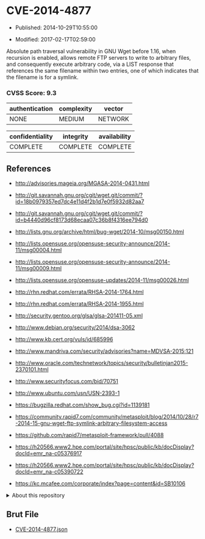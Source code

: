 # CVE-2014-4877

- Published: 2014-10-29T10:55:00

- Modified: 2017-02-17T02:59:00

Absolute path traversal vulnerability in GNU Wget before 1.16, when recursion is enabled, allows remote FTP servers to write to arbitrary files, and consequently execute arbitrary code, via a LIST response that references the same filename within two entries, one of which indicates that the filename is for a symlink.

### CVSS Score: **9.3**

| authentication | complexity | vector |
| --- | --- | --- |
| NONE | MEDIUM | NETWORK |

| confidentiality | integrity | availability |
| --- | --- | --- |
| COMPLETE | COMPLETE | COMPLETE |

## References

* http://advisories.mageia.org/MGASA-2014-0431.html

* http://git.savannah.gnu.org/cgit/wget.git/commit/?id=18b0979357ed7dc4e11d4f2b1d7e0f5932d82aa7

* http://git.savannah.gnu.org/cgit/wget.git/commit/?id=b4440d96cf8173d68ecaa07c36b8f4316ee794d0

* http://lists.gnu.org/archive/html/bug-wget/2014-10/msg00150.html

* http://lists.opensuse.org/opensuse-security-announce/2014-11/msg00004.html

* http://lists.opensuse.org/opensuse-security-announce/2014-11/msg00009.html

* http://lists.opensuse.org/opensuse-updates/2014-11/msg00026.html

* http://rhn.redhat.com/errata/RHSA-2014-1764.html

* http://rhn.redhat.com/errata/RHSA-2014-1955.html

* http://security.gentoo.org/glsa/glsa-201411-05.xml

* http://www.debian.org/security/2014/dsa-3062

* http://www.kb.cert.org/vuls/id/685996

* http://www.mandriva.com/security/advisories?name=MDVSA-2015:121

* http://www.oracle.com/technetwork/topics/security/bulletinjan2015-2370101.html

* http://www.securityfocus.com/bid/70751

* http://www.ubuntu.com/usn/USN-2393-1

* https://bugzilla.redhat.com/show_bug.cgi?id=1139181

* https://community.rapid7.com/community/metasploit/blog/2014/10/28/r7-2014-15-gnu-wget-ftp-symlink-arbitrary-filesystem-access

* https://github.com/rapid7/metasploit-framework/pull/4088

* https://h20566.www2.hpe.com/portal/site/hpsc/public/kb/docDisplay?docId=emr_na-c05376917

* https://h20566.www2.hpe.com/portal/site/hpsc/public/kb/docDisplay?docId=emr_na-c05390722

* https://kc.mcafee.com/corporate/index?page=content&id=SB10106

<details>
<summary>About this repository</summary> 

  This repository is part of the project [Live Hack CVE](https://github.com/Live-Hack-CVE). Main website can be found [www.live-hack.org](https://www.live-hack.org) 
  
  Made by [Sn0wAlice](https://github.com/Sn0wAlice) for the people that care about security and need to have a feed of the latest CVEs. Hope you enjoy it, don't forget to star the repo and follow me on [Twitter](https://twitter.com/Sn0wAlice) and [Github](https://github.com/Sn0wAlice). And that is my [personnal website](https://www.alice-snow.me/)

  - [Home Page](https://github.com/Live-Hack-CVE)
  - [Framework](https://github.com/Live-Hack-CVE/cve-framework)
  - [CVE database](https://github.com/Live-Hack-CVE/full_database)
  - [Changelog](https://github.com/Live-Hack-CVE/Changelog)
</details>

## Brut File

* [CVE-2014-4877.json](https://raw.githubusercontent.com/Live-Hack-CVE/full_database/main/cves/2014/CVE-2014-4877.json)

